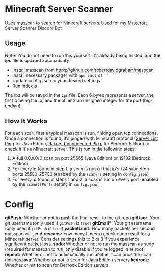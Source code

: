# Minecraft Server Scanner
Uses [masscan](https://github.com/robertdavidgraham/masscan) to search for Minecraft servers. Used for my [Minecraft Server Scanner Discord Bot](https://github.com/kgurchiek/Minecraft-Server-Scanner-Discord-Bot)

## Usage
Note: You do not need to run this yourself. It's already being hosted, and the ips file is updated automatically
- Install masscan from https://github.com/robertdavidgraham/masscan
- Install necessary packages with `npm install`
- Update config.json to your desired settings
- Run index.js

The ips will be saved in the `ips` file. Each 6 bytes represents a server, the first 4 being the ip, and the other 2 an unsigned integer for the port (big-endian).

## How It Works
For each scan, first a typical masscan is run, finidng open tcp connections. Once a connection is found, it's pinged with Minecraft protocol ([Server List Ping](https://minecraft.wiki/w/Java_Edition_protocol/Server_List_Ping) for Java Edtion, [Raknet Unconnected Ping](https://wiki.bedrock.dev/servers/raknet#unconnected-pings), for Bedrock Edition) to check if it's a Minecraft server. This is run in the following steps:
1. A full 0.0.0.0/0 scan on port 25565 \(Java Edition\) or 19132 \(Bedrock Edition\)
2. For every ip found in step 1, a scan is run on that ip's /24 subnet on ports 25500-25700 (enabled by the `scan24s` setting in `config.json`)
3. For every ip found in steps 1 and 2, a scan is run on every port (enabled by the `scanAllPorts` setting in `config.json`)

# Config
**gitPush:** Whether or not to push the final result to the git repo
**gitUser:** Your git username \(only used if `gitPush` is `true`\)
**gitEmail":** Your git username \(only used if `gitPush` is `true`\)
**packetLimit:** How many packets per second masscan will send
**rescans:** How many times to check each result for a Minecraft server. Consider settings this to 2 or 3 if you experience significant packet loss.
**sudo:** Whether or not to run the masscan as sudo \(required for masscan to run, only disable if you're logged in as root\)
**repeat:** Whether or not to automatically run another scan once the scan finishes
**java:** Whether or not to scan for Java Edition servers
**bedrock:** Whether or not to scan for Bedrock Edition servers